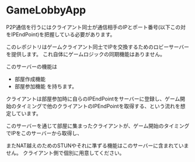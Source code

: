 # GameLobbyApp

P2P通信を行うにはクライアント同士が通信相手のIPとポート番号(以下この対をIPEndPoint)を把握している必要があります。

このレポジトリはゲームクライアント同士でIPを交換するためのロビーサーバーを提供します。
これ自体にゲームロジックの同期機能はありません。

このサーバーの機能は
- 部屋作成機能
- 部屋参加機能
を持ちます。

クライアントは部屋参加時に自らのIPEndPointをサーバーに登録し、ゲーム開始のタイミングで他のクライアントのIPEndPointを取得する、という流れを想定しています。

このサーバーを通じて部屋に集まったクライアントが、ゲーム開始のタイミングでIPをこのサーバーから取得し、



またNAT越えのためのSTUNやそれに準ずる機能はこのサーバーに含まれていません。
クライアント側で個別に用意してください。
